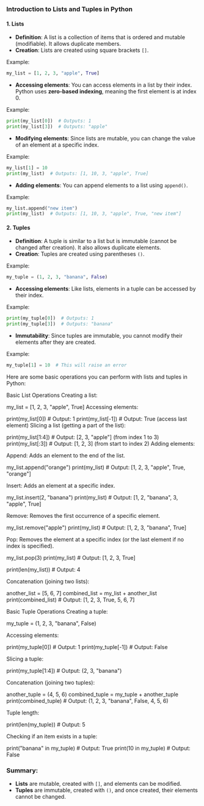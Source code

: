 ### Introduction to Lists and Tuples in Python

#### 1. **Lists**
- **Definition**: A list is a collection of items that is ordered and mutable (modifiable). It allows duplicate members.
- **Creation**: Lists are created using square brackets `[]`.

Example:
```python
my_list = [1, 2, 3, "apple", True]
```

- **Accessing elements**: You can access elements in a list by their index. Python uses **zero-based indexing**, meaning the first element is at index 0.
  
Example:
```python
print(my_list[0])  # Outputs: 1
print(my_list[3])  # Outputs: "apple"
```

- **Modifying elements**: Since lists are mutable, you can change the value of an element at a specific index.

Example:
```python
my_list[1] = 10
print(my_list)  # Outputs: [1, 10, 3, "apple", True]
```

- **Adding elements**: You can append elements to a list using `append()`.
  
Example:
```python
my_list.append("new item")
print(my_list)  # Outputs: [1, 10, 3, "apple", True, "new item"]
```

#### 2. **Tuples**
- **Definition**: A tuple is similar to a list but is immutable (cannot be changed after creation). It also allows duplicate elements.
- **Creation**: Tuples are created using parentheses `()`.

Example:
```python
my_tuple = (1, 2, 3, "banana", False)
```

- **Accessing elements**: Like lists, elements in a tuple can be accessed by their index.

Example:
```python
print(my_tuple[0])  # Outputs: 1
print(my_tuple[3])  # Outputs: "banana"
```

- **Immutability**: Since tuples are immutable, you cannot modify their elements after they are created.

Example:
```python
my_tuple[1] = 10  # This will raise an error
```

Here are some basic operations you can perform with lists and tuples in Python:

Basic List Operations
Creating a list:


my_list = [1, 2, 3, "apple", True]
Accessing elements:


print(my_list[0])  # Output: 1
print(my_list[-1])  # Output: True (access last element)
Slicing a list (getting a part of the list):


print(my_list[1:4])  # Output: [2, 3, "apple"] (from index 1 to 3)
print(my_list[:3])   # Output: [1, 2, 3] (from start to index 2)
Adding elements:

Append: Adds an element to the end of the list.

my_list.append("orange")
print(my_list)  # Output: [1, 2, 3, "apple", True, "orange"]

Insert: Adds an element at a specific index.

my_list.insert(2, "banana")
print(my_list)  # Output: [1, 2, "banana", 3, "apple", True]

Remove: Removes the first occurrence of a specific element.

my_list.remove("apple")
print(my_list)  # Output: [1, 2, 3, "banana", True]

Pop: Removes the element at a specific index (or the last element if no index is specified).

my_list.pop(3)
print(my_list)  # Output: [1, 2, 3, True]


print(len(my_list))  # Output: 4

Concatenation (joining two lists):

another_list = [5, 6, 7]
combined_list = my_list + another_list
print(combined_list)  # Output: [1, 2, 3, True, 5, 6, 7]

Basic Tuple Operations
Creating a tuple:

my_tuple = (1, 2, 3, "banana", False)

Accessing elements:

print(my_tuple[0])  # Output: 1
print(my_tuple[-1])  # Output: False

Slicing a tuple:

print(my_tuple[1:4])  # Output: (2, 3, "banana")

Concatenation (joining two tuples):

another_tuple = (4, 5, 6)
combined_tuple = my_tuple + another_tuple
print(combined_tuple)  # Output: (1, 2, 3, "banana", False, 4, 5, 6)

Tuple length:

print(len(my_tuple))  # Output: 5

Checking if an item exists in a tuple:

print("banana" in my_tuple)  # Output: True
print(10 in my_tuple)  # Output: False


### Summary:
- **Lists** are mutable, created with `[]`, and elements can be modified.
- **Tuples** are immutable, created with `()`, and once created, their elements cannot be changed.



